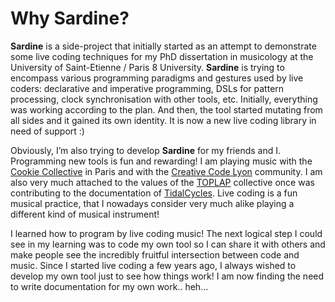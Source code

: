 # Why Sardine?

**Sardine** is a side-project that initially started as an attempt to demonstrate some live coding techniques for my PhD dissertation in musicology at the University of Saint-Etienne / Paris 8 University. **Sardine** is trying to encompass various programming paradigms and gestures used by live coders: declarative and imperative programming, DSLs for pattern processing, clock synchronisation with other tools, etc. Initially, everything was working according to the plan. And then, the tool started mutating from all sides and it gained its own identity. It is now a new live coding library in need of support :)

Obviously, I&rsquo;m also trying to develop **Sardine** for my friends and I. Programming new tools is fun and rewarding! I am playing music with the [Cookie Collective](https://cookie.paris/) in Paris and with the [Creative Code Lyon](https://discord.gg/arRBSfdXV3) community. I am also very much attached to the values of the [TOPLAP](https://toplap.org/) collective once was contributing to the documentation of [TidalCycles](https://tidalcycles.org/). Live coding is a fun musical practice, that I nowadays consider very much alike playing a different kind of musical instrument!

I learned how to program by live coding music! The next logical step I could see in my learning was to code my own tool so I can share it with others and make people see the incredibly fruitful intersection between code and music. Since I started live coding a few years ago, I always wished to develop my own tool just to see how things work! I am now finding the need to write documentation for my own work.. heh&#x2026;


